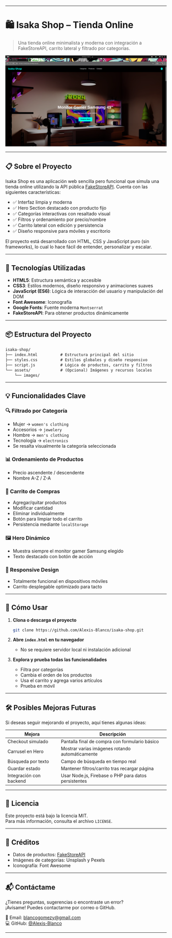 
---

# 🛍️ Isaka Shop – Tienda Online

> Una tienda online minimalista y moderna con integración a FakeStoreAPI, carrito lateral y filtrado por categorías.

![Isaka Shop](assets/images/isaka_shop.png)

---

## 📋 Sobre el Proyecto

Isaka Shop es una aplicación web sencilla pero funcional que simula una tienda online utilizando la API pública [FakeStoreAPI](https://fakestoreapi.com). Cuenta con las siguientes características:

- ✅ Interfaz limpia y moderna
- ✅ Hero Section destacado con producto fijo
- ✅ Categorías interactivas con resaltado visual
- ✅ Filtros y ordenamiento por precio/nombre
- ✅ Carrito lateral con edición y persistencia
- ✅ Diseño responsive para móviles y escritorio

El proyecto está desarrollado con HTML, CSS y JavaScript puro (sin frameworks), lo cual lo hace fácil de entender, personalizar y escalar.

---

## 🧰 Tecnologías Utilizadas

- **HTML5**: Estructura semántica y accesible
- **CSS3**: Estilos modernos, diseño responsivo y animaciones suaves
- **JavaScript (ES6)**: Lógica de interacción del usuario y manipulación del DOM
- **Font Awesome**: Iconografía
- **Google Fonts**: Fuente moderna `Montserrat`
- **FakeStoreAPI**: Para obtener productos dinámicamente

---

## 📦 Estructura del Proyecto

```
isaka-shop/
├── index.html          # Estructura principal del sitio
├── styles.css          # Estilos globales y diseño responsivo
├── script.js           # Lógica de productos, carrito y filtros
└── assets/             # (Opcional) Imágenes y recursos locales
    └── images/
```

---

## 💡 Funcionalidades Clave

### 🔍 Filtrado por Categoría
- Mujer → `women's clothing`
- Accesorios → `jewelery`
- Hombre → `men's clothing`
- Tecnología → `electronics`
- Se resalta visualmente la categoría seleccionada

### 📊 Ordenamiento de Productos
- Precio ascendente / descendente
- Nombre A-Z / Z-A

### 🛒 Carrito de Compras
- Agregar/quitar productos
- Modificar cantidad
- Eliminar individualmente
- Botón para limpiar todo el carrito
- Persistencia mediante `localStorage`

### 🖼️ Hero Dinámico
- Muestra siempre el monitor gamer Samsung elegido
- Texto destacado con botón de acción

### 📱 Responsive Design
- Totalmente funcional en dispositivos móviles
- Carrito desplegable optimizado para tacto

---

## 🚀 Cómo Usar

1. **Clona o descarga el proyecto**
   ```bash
   git clone https://github.com/Alexis-Blanco/isaka-shop.git
   ```

2. **Abre `index.html` en tu navegador**
   - No se requiere servidor local ni instalación adicional

3. **Explora y prueba todas las funcionalidades**
   - Filtra por categorías
   - Cambia el orden de los productos
   - Usa el carrito y agrega varios artículos
   - Prueba en móvil

---

## 🛠️ Posibles Mejoras Futuras

Si deseas seguir mejorando el proyecto, aquí tienes algunas ideas:

| Mejora | Descripción |
|-------|-------------|
| Checkout simulado | Pantalla final de compra con formulario básico |
| Carrusel en Hero | Mostrar varias imágenes rotando automáticamente |
| Búsqueda por texto | Campo de búsqueda en tiempo real |
| Guardar estado | Mantener filtros/carrito tras recargar página |
| Integración con backend | Usar Node.js, Firebase o PHP para datos persistentes |

---

## 📄 Licencia

Este proyecto está bajo la licencia MIT.  
Para más información, consulta el archivo `LICENSE`.

---

## 🙌 Créditos

- Datos de productos: [FakeStoreAPI](https://fakestoreapi.com)
- Imágenes de categorías: Unsplash y Pexels
- Iconografía: Font Awesome

---

## 📬 Contáctame

¿Tienes preguntas, sugerencias o encontraste un error?  
¡Avísame! Puedes contactarme por correo o GitHub.

📧 Email: blancogomezy@gmail.com  
💻 GitHub: [@Alexis-Blanco](https://github.com/Alexis-Blanco)

---